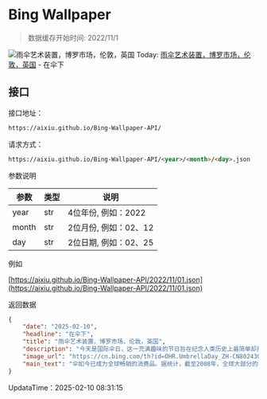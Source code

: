 # Bing Wallpaper

> 数据缓存开始时间: 2022/11/1

![雨伞艺术装置，博罗市场，伦敦，英国](https://cn.bing.com/th?id=OHR.UmbrellaDay_ZH-CN8024305066_1920x1080.webp)
Today: [雨伞艺术装置，博罗市场，伦敦，英国](https://cn.bing.com/th?id=OHR.UmbrellaDay_ZH-CN8024305066_1920x1080.webp) - 在伞下

## 接口

接口地址：

```html
https://aixiu.github.io/Bing-Wallpaper-API/
```

请求方式：

```html
https://aixiu.github.io/Bing-Wallpaper-API/<year>/<month>/<day>.json
```

参数说明

| 参数 | 类型 | 说明 |
| - | - | - |
| year | str | 4位年份, 例如：2022 |
| month | str | 2位月份, 例如：02、12 |
| day | str | 2位日期, 例如：02、25 |

例如

[https://aixiu.github.io/Bing-Wallpaper-API/2022/11/01.json](https://aixiu.github.io/Bing-Wallpaper-API/2022/11/01.json)

返回数据

```json
{
    "date": "2025-02-10",
    "headline": "在伞下",
    "title": "雨伞艺术装置，博罗市场，伦敦，英国",
    "description": "今天是国际伞日，这一充满趣味的节日旨在纪念人类历史上最简单却重要的发明之一：雨伞或阳伞。早在4000多年前，伞已出现在古埃及、亚述和中国，最初用于遮挡阳光。直到17世纪，我们今天所熟知的雨伞才在欧洲流行，最初作为专为女性设计的奢侈品。几个世纪以来，雨伞不仅成为日常生活的必需品，也成为流行文化的象征。例如，玛丽·波平斯的标志性飞行雨伞，以及蕾哈娜的热门歌曲《雨伞》。",
    "image_url": "https://cn.bing.com/th?id=OHR.UmbrellaDay_ZH-CN8024305066_1920x1080.webp",
    "main_text": "伞如今已成为全球畅销的消费品。据统计，截至2008年，全球大部分的伞产自中国，主要集中于广东、福建和浙江等省份。"
}
```

UpdataTime：2025-02-10 08:31:15
